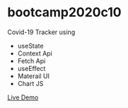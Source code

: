 # bootcamp2020c10
Covid-19 Tracker using
* useState
* Context Api
* Fetch Api
* useEffect
* Materail UI
* Chart JS

[Live Demo](http://hassanalikhan-bc2020c10.surge.sh/)
